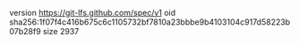 version https://git-lfs.github.com/spec/v1
oid sha256:1f07f4c416b675c6c1105732bf7810a23bbbe9b4103104c917d58223b07b28f9
size 2937
